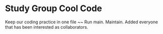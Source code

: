 # Study Group Cool Code

Keep our coding practice in one file ~~
Run main.
Maintain.
Added everyone that has been interested as collaborators.
